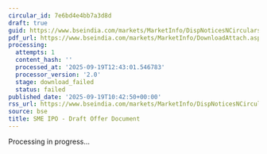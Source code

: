 ```yaml
---
circular_id: 7e6bd4e4bb7a3d8d
draft: true
guid: https://www.bseindia.com/markets/MarketInfo/DispNoticesNCirculars.aspx?Noticeid={5DCC2ABE-1F88-4CE2-A650-D3C43237D576}&noticeno=20250919-10&dt=09/19/2025&icount=10&totcount=24&flag=0
pdf_url: https://www.bseindia.com/markets/MarketInfo/DownloadAttach.aspx?id=20250919-10&attachedId=
processing:
  attempts: 1
  content_hash: ''
  processed_at: '2025-09-19T12:43:01.546783'
  processor_version: '2.0'
  stage: download_failed
  status: failed
published_date: '2025-09-19T10:42:50+00:00'
rss_url: https://www.bseindia.com/markets/MarketInfo/DispNoticesNCirculars.aspx?Noticeid={5DCC2ABE-1F88-4CE2-A650-D3C43237D576}&noticeno=20250919-10&dt=09/19/2025&icount=10&totcount=24&flag=0
source: bse
title: SME IPO - Draft Offer Document
---
```


Processing in progress...